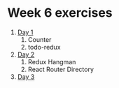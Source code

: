# Week 6 exercises

1. [Day 1](day1/)
    1. Counter
    1. todo-redux
1. [Day 2](day2/)
    1. Redux Hangman
    1. React Router Directory
1. [Day 3](day3/)
